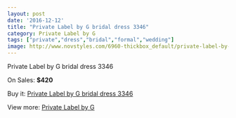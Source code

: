 ```yaml
---
layout: post
date: '2016-12-12'
title: "Private Label by G bridal dress 3346"
category: Private Label by G
tags: ["private","dress","bridal","formal","wedding"]
image: http://www.novstyles.com/6960-thickbox_default/private-label-by-g-bridal-dress-3346.jpg
---
```

Private Label by G bridal dress 3346

On Sales: **$420**
<a href="https://www.novstyles.com/en/private-label-by-g/4660-private-label-by-g-bridal-dress-3346.html"><amp-img layout="responsive" width="600" height="600" src="//www.novstyles.com/6960-thickbox_default/private-label-by-g-bridal-dress-3346.jpg" alt="Private Label by G bridal dress 3346 0" /></a>

Buy it: [Private Label by G bridal dress 3346](https://www.novstyles.com/en/private-label-by-g/4660-private-label-by-g-bridal-dress-3346.html "Private Label by G bridal dress 3346")

View more: [Private Label by G](https://www.novstyles.com/en/29-private-label-by-g "Private Label by G")